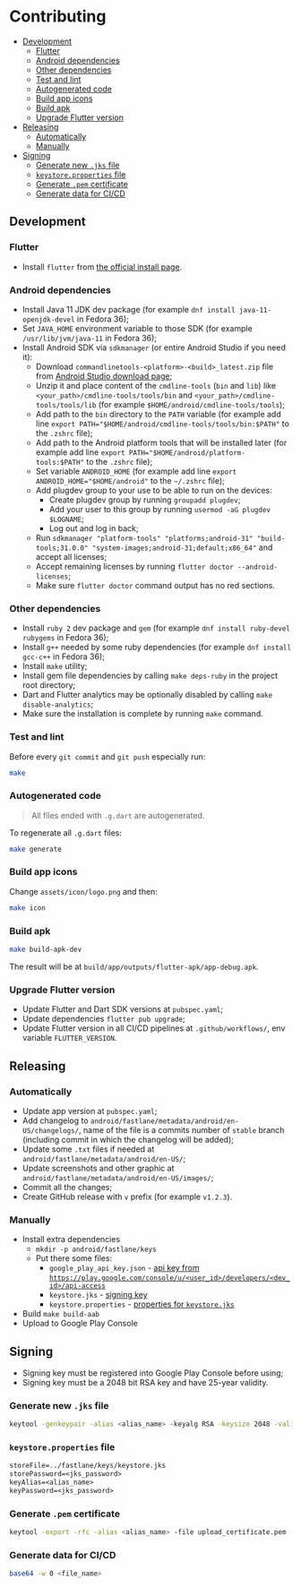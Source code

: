 # Contributing

* [Development](#development)
  * [Flutter](#flutter)
  * [Android dependencies](#android-dependencies)
  * [Other dependencies](#other-dependencies)
  * [Test and lint](#test-and-lint)
  * [Autogenerated code](#autogenerated-code)
  * [Build app icons](#build-app-icons)
  * [Build apk](#build-apk)
  * [Upgrade Flutter version](#upgrade-flutter-version)
* [Releasing](#releasing)
  * [Automatically](#automatically)
  * [Manually](#manually)
* [Signing](#signing)
  * [Generate new `.jks` file](#generate-new-jks-file)
  * [`keystore.properties` file](#keystoreproperties-file)
  * [Generate `.pem` certificate](#generate-pem-certificate)
  * [Generate data for CI/CD](#generate-data-for-cicd)

## Development

### Flutter

* Install `flutter` from [the official install page][flutter_installation].

### Android dependencies

* Install Java 11 JDK dev package (for example `dnf install java-11-openjdk-devel` in Fedora 36);
* Set `JAVA_HOME` environment variable to those SDK (for example `/usr/lib/jvm/java-11` in Fedora 36);
* Install Android SDK via `sdkmanager` (or entire Android Studio if you need it):
  * Download `commandlinetools-<platform>-<build>_latest.zip` file from [Android Studio download page][android_studio_download];
  * Unzip it and place content of the `cmdline-tools` (`bin` and `lib`) like `<your_path>/cmdline-tools/tools/bin` and `<your_path>/cmdline-tools/tools/lib` (for example `$HOME/android/cmdline-tools/tools`);
  * Add path to the `bin` directory to the `PATH` variable (for example add line `export PATH="$HOME/android/cmdline-tools/tools/bin:$PATH"` to the `.zshrc` file);
  * Add path to the Android platform tools that will be installed later (for example add line `export PATH="$HOME/android/platform-tools:$PATH"` to the `.zshrc` file);
  * Set variable `ANDROID_HOME` (for example add line `export ANDROID_HOME="$HOME/android"` to the `~/.zshrc` file);
  * Add plugdev group to your use to be able to run on the devices:
    * Create plugdev group by running `groupadd plugdev`;
    * Add your user to this group by running `usermod -aG plugdev $LOGNAME`;
    * Log out and log in back;
  * Run `sdkmanager "platform-tools" "platforms;android-31" "build-tools;31.0.0" "system-images;android-31;default;x86_64"` and accept all licenses;
  * Accept remaining licenses by running `flutter doctor --android-licenses`;
  * Make sure `flutter doctor` command output has no red sections.

### Other dependencies

* Install `ruby 2` dev package and `gem` (for example `dnf install ruby-devel rubygems` in Fedora 36);
* Install `g++` needed by some ruby dependencies (for example `dnf install gcc-c++` in Fedora 36);
* Install `make` utility;
* Install gem file dependencies by calling `make deps-ruby` in the project root directory;
* Dart and Flutter analytics may be optionally disabled by calling `make disable-analytics`;
* Make sure the installation is complete by running `make` command.

### Test and lint

Before every `git commit` and `git push` especially run:

```sh
make
```

### Autogenerated code

> All files ended with `.g.dart` are autogenerated.

To regenerate all `.g.dart` files:

```sh
make generate
```

### Build app icons

Change `assets/icon/logo.png` and then:

```sh
make icon
```

### Build apk

```sh
make build-apk-dev
```

The result will be at `build/app/outputs/flutter-apk/app-debug.apk`.

### Upgrade Flutter version

* Update Flutter and Dart SDK versions at `pubspec.yaml`;
* Update dependencies `flutter pub upgrade`;
* Update Flutter version in all CI/CD pipelines at `.github/workflows/`, env variable `FLUTTER_VERSION`.

## Releasing

### Automatically

* Update app version at `pubspec.yaml`;
* Add changelog to `android/fastlane/metadata/android/en-US/changelogs/`, name of the file is a commits number of `stable` branch (including commit in which the changelog will be added);
* Update some `.txt` files if needed at `android/fastlane/metadata/android/en-US/`;
* Update screenshots and other graphic at `android/fastlane/metadata/android/en-US/images/`;
* Commit all the changes;
* Create GitHub release with `v` prefix (for example `v1.2.3`).

### Manually

* Install extra dependencies
  * `mkdir -p android/fastlane/keys`
  * Put there some files:
    * `google_play_api_key.json` - [api key from `https://play.google.com/console/u/<user_id>/developers/<dev_id>/api-access`][google_play_api_key_docs]
    * `keystore.jks` - [signing key](#generate-jks-file)
    * `keystore.properties` - [properties for `keystore.jks`](#keystoreproperties-file)
* Build `make build-aab`
* Upload to Google Play Console

## Signing

* Signing key must be registered into Google Play Console before using;
* Signing key must be a 2048 bit RSA key and have 25-year validity.

### Generate new `.jks` file

```sh
keytool -genkeypair -alias <alias_name> -keyalg RSA -keysize 2048 -validity 9125 -keystore keystore.jks
```

### `keystore.properties` file

```txt
storeFile=../fastlane/keys/keystore.jks
storePassword=<jks_password>
keyAlias=<alias_name>
keyPassword=<jks_password>
```

### Generate `.pem` certificate

```sh
keytool -export -rfc -alias <alias_name> -file upload_certificate.pem -keystore keystore.jks
```

### Generate data for CI/CD

```sh
base64 -w 0 <file_name>
```

[flutter_installation]: https://docs.flutter.dev/get-started/install
[google_play_api_key_docs]: https://developers.google.com/android-publisher/getting_started
[android_studio_download]: https://developer.android.com/studio
